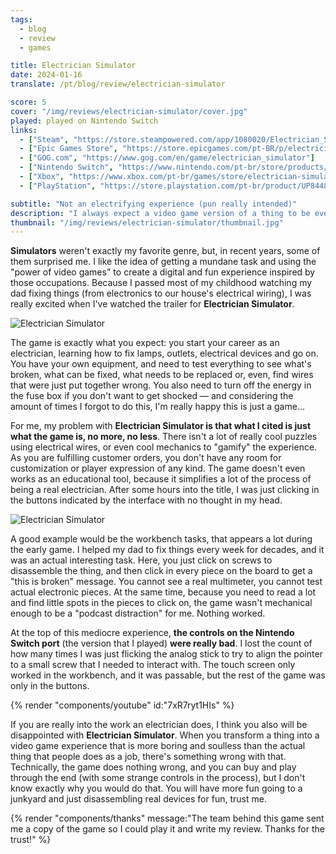 ```yaml
---
tags:
  - blog
  - review
  - games

title: Electrician Simulator
date: 2024-01-16
translate: /pt/blog/review/electrician-simulator

score: 5
cover: "/img/reviews/electrician-simulator/cover.jpg"
played: played on Nintendo Switch
links:
  - ["Steam", "https://store.steampowered.com/app/1080020/Electrician_Simulator?curator_clanid=44763507"]
  - ["Epic Games Store", "https://store.epicgames.com/pt-BR/p/electrician-simulator-164e9f"]
  - ["GOG.com", "https://www.gog.com/en/game/electrician_simulator"]
  - ["Nintendo Switch", "https://www.nintendo.com/pt-br/store/products/electrician-simulator-switch/"]
  - ["Xbox", "https://www.xbox.com/pt-br/games/store/electrician-simulator/9nl56znv72wt"]
  - ["PlayStation", "https://store.playstation.com/pt-br/product/UP8448-CUSA43213_00-0371819799603457"]

subtitle: "Not an electrifying experience (pun really intended)"
description: "I always expect a video game version of a thing to be even cooler and fun, but here I didn't get an electrifying experience (pun really intended)."
thumbnail: "/img/reviews/electrician-simulator/thumbnail.jpg"
---
```


**Simulators** weren't exactly my favorite genre, but, in recent years, some of them surprised me. I like the idea of getting a mundane task and using the "power of video games" to create a digital and fun experience inspired by those occupations. Because I passed most of my childhood watching my dad fixing things (from electronics to our house's electrical wiring), I was really excited when I've watched the trailer for **Electrician Simulator**.

![Electrician Simulator](/img/reviews/electrician-simulator/level.jpg)

The game is exactly what you expect: you start your career as an electrician, learning how to fix lamps, outlets, electrical devices and go on. You have your own equipment, and need to test everything to see what's broken, what can be fixed, what needs to be replaced or, even, find wires that were just put together wrong. You also need to turn off the energy in the fuse box if you don't want to get shocked — and considering the amount of times I forgot to do this, I'm really happy this is just a game...

For me, my problem with **Electrician Simulator is that what I cited is just what the game is, no more, no less**. There isn't a lot of really cool puzzles using electrical wires, or even cool mechanics to "gamify" the experience. As you are fulfilling customer orders, you don't have any room for customization or player expression of any kind. The game doesn't even works as an educational tool, because it simplifies a lot of the process of being a real electrician. After some hours into the title, I was just clicking in the buttons indicated by the interface with no thought in my head.

![Electrician Simulator](/img/reviews/electrician-simulator/workbench.jpg)

A good example would be the workbench tasks, that appears a lot during the early game. I helped my dad to fix things every week for decades, and it was an actual interesting task. Here, you just click on screws to disassemble the thing, and then click in every piece on the board to get a "this is broken" message. You cannot see a real multimeter, you cannot test actual electronic pieces. At the same time, because you need to read a lot and find little spots in the pieces to click on, the game wasn't mechanical enough to be a "podcast distraction" for me. Nothing worked.

At the top of this mediocre experience, **the controls on the Nintendo Switch port** (the version that I played) **were really bad**. I lost the count of how many times I was just flicking the analog stick to try to align the pointer to a small screw that I needed to interact with. The touch screen only worked in the workbench, and it was passable, but the rest of the game was only in the buttons.

{% render "components/youtube" id:"7xR7ryt1HIs" %}

If you are really into the work an electrician does, I think you also will be disappointed with **Electrician Simulator**. When you transform a thing into a video game experience that is more boring and soulless than the actual thing that people does as a job, there's something wrong with that. Technically, the game does nothing wrong, and you can buy and play through the end (with some strange controls in the process), but I don't know exactly why you would do that. You will have more fun going to a junkyard and just disassembling real devices for fun, trust me.

{% render "components/thanks" message:"The team behind this game sent me a copy of the game so I could play it and write my review. Thanks for the trust!" %}

